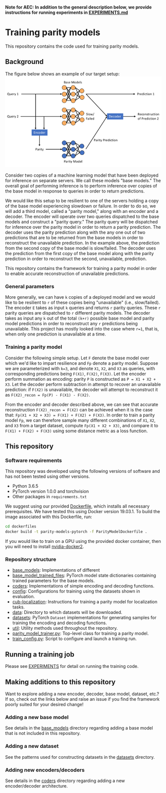 **Note for AEC: In addition to the general description below, we provide
instructions for running experiments in [EXPERIMENTS.md](EXPERIMENTS.md)**

# Training parity models
This repository contains the code used for training parity models.

## Background
The figure below shows an example of our target setup:
![alt text](img/parity_model_setup.png "Parity Model Setup")

Consider two copies of a machine learning model that have been deployed for inference
on separate servers. We call these models "base models." The overall goal of performing
inference is to perform inference over copies of the base model in response to queries
in order to return predictions.

We would like this setup to be resilient to one of the servers holding a copy of the
base model experiencing slowdown or failure. In order to do so, we will add a third
model, called a "parity model," along with an encoder and a decoder. The encoder
will operate over two queries dispatched to the base models and construct a "parity query."
The parity query will be dispatched for inference over the parity model in order
to return a parity prediction. The decoder uses the parity prediction along with
the any one out of two predictions that are to be returned from the base models
in order to reconstruct the unavailable prediction. In the example above, the
prediction from the second copy of the base model is slow/failed. The decoder
uses the prediction from the first copy of the base model along with the
parity prediction in order to reconstruct the second, unavailable, prediction.

This repository contains the framework for training a parity model in order
to enable accurate reconstruction of unavailable predictions.

### General parameters
More generally, we can have `k` copies of a deployed model and we would like to
be resilient to `r` of these copies being "unavailable" (i.e., slow/failed).
The encoder `E` takes as input `k` queries and returns `r` parity queries. These
`r` parity queries are dispatched to `r` different parity models. The decoder
takes as input any `k` out of the total `(k+r)` possible base model and parity
model predictions in order to reconstruct any `r` predictions being unavailable.
This project has mostly looked into the case where `r=1`, that is, when only
one prediction is unavailable at a time.

### Training a parity model
Consider the following simple setup. Let `F` denote the base model over which
we'd like to impart resilience and `Fp` denote a parity model. Suppose we
are parameterized with `k=3`, and denote `X1`, `X2`, and `X3` as queries,
with corresponding predictions being `F(X1)`, `F(X2)`, `F(X3)`. Let the
encoder perform summation as encoding: parity `P` is constructed as
`P = X1 + X2 + X3`. Let the decoder perform subtraction in attempt to
recover an unavailable prediction: if `F(X2)` is unavailable, the decoder
will attempt to reconstruct it as `F(X2)_recon = Fp(P) - F(X1) - F(X2)`.

From the encoder and decoder described above, we can see that accurate
reconstruction `F(X2)_recon = F(X2)` can be achieved when it is the case that:
`Fp(X1 + X2 + X3) = F(X1) + F(X2) + F(X3)`. In order to train a parity model `Fp`,
we can therefore sample many different combinations of `X1`, `X2`, and `X3` from
a target dataset, compute `Fp(X1 + X2 + X3)`, and compare it to ` F(X1) + F(X2) + F(X3)`
using some distance metric as a loss function.

## This repository
### Software requirements
This repository was developed using the following versions of software and has
not been tested using other versions.
* Python 3.6.5
* PyTorch version 1.0.0 and torchvision
* Other packages in `requirements.txt`

We suggest using our provided [Dockerfile](dockerfiles/ParityModelDockerfile),
which installs all necessary prerequisites. We have tested this using Docker version 19.03.1.
To build the image associated with this Dockerfile, run:
```bash
cd dockerfiles
docker build -t parity-models-pytorch -f ParityModelDockerfile .
```

If you would like to train on a GPU using the provided docker container, then
you will need to install [nvidia-docker2](https://github.com/NVIDIA/nvidia-docker).

### Repository structure
* [base_models](base_models): Implementations of different 
* [base_model_trained_files](base_model_trained_files): PyTorch model state dictionaries containing
  trained parameters for the base models.
* [coders](coders): Implementations of simple encoding and decoding functions.
* [config](config): Configurations for training using the datasets shown in evaluation.
* [cub-localization](cub-localization): Instructions for training a parity
model for localization tasks.
* [data](data): Directory to which datasets will be downloaded.
* [datasets](datasets): PyTorch `Dataset` implementations for generating samples for training
  the encoding and decoding functions.
* [util](util): Utility methods used throughout the repository.
* [parity_model_trainer.py](parity_model_trainer.py): Top-level class for training a parity model.
* [train_config.py](train_config.py): Script to configure and launch a training run.

## Running a training job
Please see [EXPERIMENTS](EXPERIMENTS.md) for detail on running the training code.

## Making additions to this repository
Want to explore adding a new encoder, decoder, base model, dataset, etc.?
If so, check out the links below and raise an issue if you find the framework
poorly suited for your desired change!

### Adding a new base model
See details in the [base_models](base_models) directory regarding
adding a base model that is not included in this repository.

### Adding a new dataset
See the patterns used for constructing datasets in the [datasets](datasets) directory.

### Adding new encoders/decoders
See details in the [coders](coders) directory regarding adding a new
encoder/decoder architecture.
